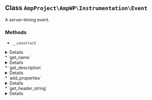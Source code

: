 ## Class `AmpProject\AmpWP\Instrumentation\Event`

A server-timing event.

### Methods
* `__construct`

<details>

```php
public __construct( $name, $description = null, $properties = array() )
```

Event constructor.


</details>
* `get_name`

<details>

```php
public get_name()
```

Get the name of the event.


</details>
* `get_description`

<details>

```php
public get_description()
```

Get the description of the event.


</details>
* `add_properties`

<details>

```php
public add_properties( $properties )
```

Add additional properties to the event.


</details>
* `get_header_string`

<details>

```php
public get_header_string()
```

Get the server timing header string.


</details>
